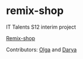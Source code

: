 # remix-shop
IT Talents S12 interim project

[Remix-shop](https://darya-slugina.github.io/remix-shop/)

Contributors: [Olga](https://github.com/OlgaKaikchiyan) and [Darya](https://github.com/Darya-Slugina)
